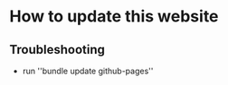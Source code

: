How to update this website
===========================

Troubleshooting
------------------

* run ''bundle update github-pages''
